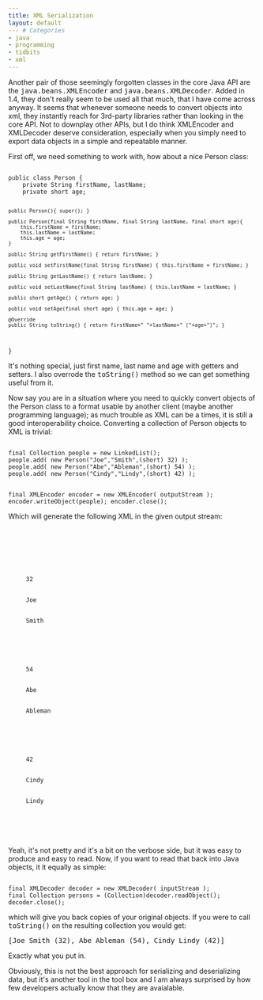```yaml
---
title: XML Serialization
layout: default
--- # Categories
- java
- programming
- tidbits
- xml
---
```


Another pair of those seemingly forgotten classes in the core Java API are the <tt>java.beans.XMLEncoder</tt> and <tt>java.beans.XMLDecoder</tt>. Added in 1.4, they don't really seem to be used all that much, that I have come across anyway. It seems that whenever someone needs to convert objects into xml, they instantly reach for 3rd-party libraries rather than looking in the core API. Not to downplay other APIs, but I do think XMLEncoder and XMLDecoder deserve consideration, especially when you simply need to export data objects in a simple and repeatable manner.

First off, we need something to work with, how about a nice Person class:

<code lang="java">
public class Person {
	private String firstName, lastName;
	private short age;

	public Person(){ super(); }

	public Person(final String firstName, final String lastName, final short age){
		this.firstName = firstName;
		this.lastName = lastName;
		this.age = age;
	}

	public String getFirstName() { return firstName; }

	public void setFirstName(final String firstName) { this.firstName = firstName; }

	public String getLastName() { return lastName; }

	public void setLastName(final String lastName) { this.lastName = lastName; }

	public short getAge() { return age; }

	public void setAge(final short age) { this.age = age; }

	@Override
	public String toString() { return firstName+" "+lastName+" ("+age+")"; }
}
</code>

It's nothing special, just first name, last name and age with getters and setters. I also overrode the <tt>toString()</tt> method so we can get something useful from it.

Now say you are in a situation where you need to quickly convert objects of the Person class to a format usable by another client (maybe another programming language); as much trouble as XML can be a times, it is still a good interoperability choice. Converting a collection of Person objects to XML is trivial:

<code lang="java">
final Collection<Person> people = new LinkedList<Person>();
people.add( new Person("Joe","Smith",(short) 32) );
people.add( new Person("Abe","Ableman",(short) 54) );
people.add( new Person("Cindy","Lindy",(short) 42) );

final XMLEncoder encoder = new XMLEncoder( outputStream );
encoder.writeObject(people);
encoder.close();
</code>

Which will generate the following XML in the given output stream:

<code lang="xml">
<?xml version="1.0" encoding="UTF-8"?> 
<java version="1.6.0_13" class="java.beans.XMLDecoder"> 
 <object class="java.util.LinkedList"> 
  <void method="add"> 
   <object class="foo.Person"> 
    <void property="age"> 
     <short>32</short> 
    </void> 
    <void property="firstName"> 
     <string>Joe</string> 
    </void> 
    <void property="lastName"> 
     <string>Smith</string> 
    </void> 
   </object> 
  </void> 
  <void method="add"> 
   <object class="foo.Person"> 
    <void property="age"> 
     <short>54</short> 
    </void> 
    <void property="firstName"> 
     <string>Abe</string> 
    </void> 
    <void property="lastName"> 
     <string>Ableman</string> 
    </void> 
   </object> 
  </void> 
  <void method="add"> 
   <object class="foo.Person"> 
    <void property="age"> 
     <short>42</short> 
    </void> 
    <void property="firstName"> 
     <string>Cindy</string> 
    </void> 
    <void property="lastName"> 
     <string>Lindy</string> 
    </void> 
   </object> 
  </void> 
 </object> 
</java> 
</code>

Yeah, it's not pretty and it's a bit on the verbose side, but it was easy to produce and easy to read. Now, if you want to read that back into Java objects, it it equally as simple:

<code lang="java">
final XMLDecoder decoder = new XMLDecoder( inputStream );
final Collection<Person> persons = (Collection<Person>)decoder.readObject();
decoder.close();
</code>

which will give you back copies of your original objects. If you were to call <tt>toString()</tt> on the resulting collection you would get:

<pre>
[Joe Smith (32), Abe Ableman (54), Cindy Lindy (42)]
</pre>

Exactly what you put in.

Obviously, this is not the best approach for serializing and deserializing data, but it's another tool in the tool box and I am always surprised by how few developers actually know that they are avaialable.


